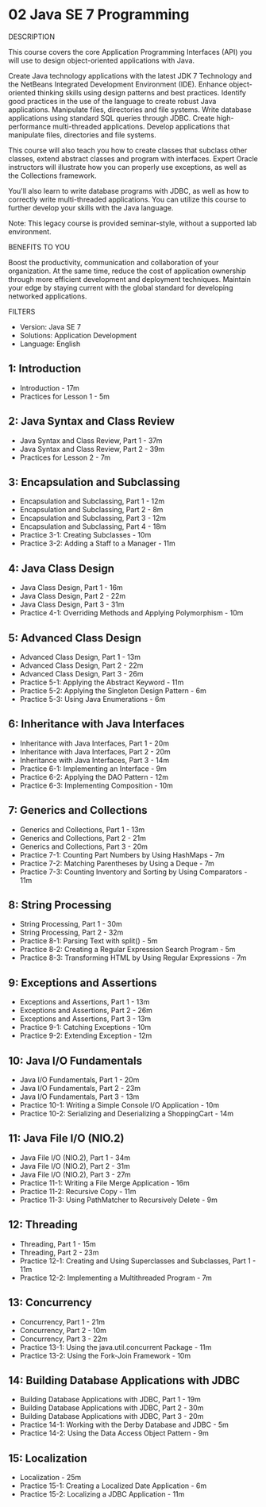 # 02 Java SE 7 Programming

DESCRIPTION

This course covers the core Application Programming Interfaces (API) you will use to design object-oriented applications with Java.

Create Java technology applications with the latest JDK 7 Technology and the NetBeans Integrated Development Environment (IDE). Enhance object-oriented thinking skills using design patterns and best practices. Identify good practices in the use of the language to create robust Java applications. Manipulate files, directories and file systems. Write database applications using standard SQL queries through JDBC. Create high-performance multi-threaded applications. Develop applications that manipulate files, directories and file systems.

This course will also teach you how to create classes that subclass other classes, extend abstract classes and program with interfaces. Expert Oracle instructors will illustrate how you can properly use exceptions, as well as the Collections framework.

You'll also learn to write database programs with JDBC, as well as how to correctly write multi-threaded applications. You can utilize this course to further develop your skills with the Java language.

Note: This legacy course is provided seminar-style, without a supported lab environment.

BENEFITS TO YOU

Boost the productivity, communication and collaboration of your organization. At the same time, reduce the cost of application ownership through more efficient development and deployment techniques. Maintain your edge by staying current with the global standard for developing networked applications.

FILTERS

* Version: Java SE 7
* Solutions: Application Development
* Language: English

## 1: Introduction

   * Introduction - 17m
   * Practices for Lesson 1 - 5m

## 2: Java Syntax and Class Review

   * Java Syntax and Class Review, Part 1 - 37m
   * Java Syntax and Class Review, Part 2 - 39m
   * Practices for Lesson 2 - 7m

## 3: Encapsulation and Subclassing

   * Encapsulation and Subclassing, Part 1 - 12m
   * Encapsulation and Subclassing, Part 2 - 8m
   * Encapsulation and Subclassing, Part 3 - 12m
   * Encapsulation and Subclassing, Part 4 - 18m
   * Practice 3-1: Creating Subclasses - 10m
   * Practice 3-2: Adding a Staff to a Manager - 11m

## 4: Java Class Design

   * Java Class Design, Part 1 - 16m
   * Java Class Design, Part 2 - 22m
   * Java Class Design, Part 3 - 31m
   * Practice 4-1: Overriding Methods and Applying Polymorphism - 10m

## 5: Advanced Class Design

   * Advanced Class Design, Part 1 - 13m
   * Advanced Class Design, Part 2 - 22m
   * Advanced Class Design, Part 3 - 26m
   * Practice 5-1: Applying the Abstract Keyword - 11m
   * Practice 5-2: Applying the Singleton Design Pattern - 6m
   * Practice 5-3: Using Java Enumerations - 6m

## 6: Inheritance with Java Interfaces

   * Inheritance with Java Interfaces, Part 1 - 20m
   * Inheritance with Java Interfaces, Part 2 - 20m
   * Inheritance with Java Interfaces, Part 3 - 14m
   * Practice 6-1: Implementing an Interface - 9m
   * Practice 6-2: Applying the DAO Pattern - 12m
   * Practice 6-3: Implementing Composition - 10m

## 7: Generics and Collections

   * Generics and Collections, Part 1 - 13m
   * Generics and Collections, Part 2 - 21m
   * Generics and Collections, Part 3 - 20m
   * Practice 7-1: Counting Part Numbers by Using HashMaps - 7m
   * Practice 7-2: Matching Parentheses by Using a Deque - 7m
   * Practice 7-3: Counting Inventory and Sorting by Using Comparators - 11m

## 8: String Processing

   * String Processing, Part 1 - 30m
   * String Processing, Part 2 - 32m
   * Practice 8-1: Parsing Text with split() - 5m
   * Practice 8-2: Creating a Regular Expression Search Program - 5m
   * Practice 8-3: Transforming HTML by Using Regular Expressions - 7m

## 9: Exceptions and Assertions

   * Exceptions and Assertions, Part 1 - 13m
   * Exceptions and Assertions, Part 2 - 26m
   * Exceptions and Assertions, Part 3 - 13m
   * Practice 9-1: Catching Exceptions - 10m
   * Practice 9-2: Extending Exception - 12m

## 10: Java I/O Fundamentals

   * Java I/O Fundamentals, Part 1 - 20m
   * Java I/O Fundamentals, Part 2 - 23m
   * Java I/O Fundamentals, Part 3 - 13m
   * Practice 10-1: Writing a Simple Console I/O Application - 10m
   * Practice 10-2: Serializing and Deserializing a ShoppingCart - 14m
  
## 11: Java File I/O (NIO.2)

   * Java File I/O (NIO.2), Part 1 - 34m
   * Java File I/O (NIO.2), Part 2 - 31m
   * Java File I/O (NIO.2), Part 3 - 27m
   * Practice 11-1: Writing a File Merge Application - 16m
   * Practice 11-2: Recursive Copy - 11m
   * Practice 11-3: Using PathMatcher to Recursively Delete - 9m

## 12: Threading

   * Threading, Part 1 - 15m
   * Threading, Part 2 - 23m
   * Practice 12-1: Creating and Using Superclasses and Subclasses, Part 1 - 11m
   * Practice 12-2: Implementing a Multithreaded Program - 7m

## 13: Concurrency

   * Concurrency, Part 1 - 21m
   * Concurrency, Part 2 - 10m
   * Concurrency, Part 3 - 22m
   * Practice 13-1: Using the java.util.concurrent Package - 11m
   * Practice 13-2: Using the Fork-Join Framework - 10m

## 14: Building Database Applications with JDBC

   * Building Database Applications with JDBC, Part 1 - 19m
   * Building Database Applications with JDBC, Part 2 - 30m
   * Building Database Applications with JDBC, Part 3 - 20m
   * Practice 14-1: Working with the Derby Database and JDBC - 5m
   * Practice 14-2: Using the Data Access Object Pattern - 9m

## 15: Localization

   * Localization - 25m
   * Practice 15-1: Creating a Localized Date Application - 6m
   * Practice 15-2: Localizing a JDBC Application - 11m
 
